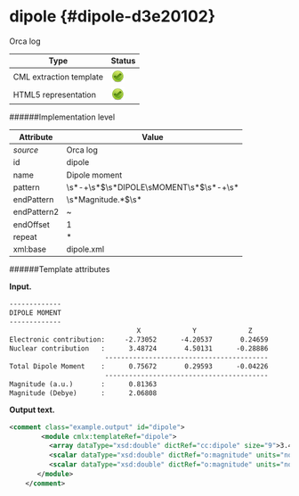 # dipole {#dipole-d3e20102}

Orca log

| Type                                                                                                                                                | Status                                                                                                                                              |
|----|----|
| CML extraction template                                                                                                                             | ![](/imgs/Total.png)                                                                                                                                |
| HTML5 representation                                                                                                                                | ![](/imgs/Total.png)                                                                                                                                |

######Implementation level

| Attribute                                                                                                                                           | Value                                                                                                                                               |
|----|----|
| *source*                                                                                                                                            | Orca log                                                                                                                                            |
| id                                                                                                                                                  | dipole                                                                                                                                              |
| name                                                                                                                                                | Dipole moment                                                                                                                                       |
| pattern                                                                                                                                             | \\s\*-+\\s\*\$\\s\*DIPOLE\\sMOMENT\\s\*\$\\s\*-+\\s\*                                                                                               |
| endPattern                                                                                                                                          | \\s\*Magnitude.\*\$\\s\*                                                                                                                            |
| endPattern2                                                                                                                                         | \~                                                                                                                                                  |
| endOffset                                                                                                                                           | 1                                                                                                                                                   |
| repeat                                                                                                                                              | \*                                                                                                                                                  |
| xml:base                                                                                                                                            | dipole.xml                                                                                                                                          |

######Template attributes

**Input.**

    -------------
    DIPOLE MOMENT
    -------------
                                    X             Y             Z
    Electronic contribution:     -2.73052      -4.20537       0.24659
    Nuclear contribution   :      3.48724       4.50131      -0.28886
                            -----------------------------------------
    Total Dipole Moment    :      0.75672       0.29593      -0.04226
                            -----------------------------------------
    Magnitude (a.u.)       :      0.81363
    Magnitude (Debye)      :      2.06808

        

**Output text.**

```xml
<comment class="example.output" id="dipole">
        <module cmlx:templateRef="dipole">
          <array dataType="xsd:double" dictRef="cc:dipole" size="9">3.48724 -2.73052 0.75672 4.50131 -4.20537 0.29593 -0.28886 0.24659 -0.04226</array>
          <scalar dataType="xsd:double" dictRef="o:magnitude" units="nonsi2:au">0.81363</scalar>
          <scalar dataType="xsd:double" dictRef="o:magnitude" units="nonsi2:debye">2.06808</scalar>
       </module>  
    </comment>
```

